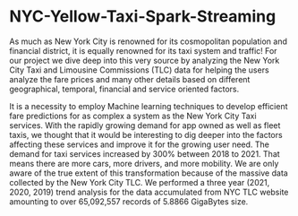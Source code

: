# NYC-Yellow-Taxi-Spark-Streaming

As much as New York City is renowned for its cosmopolitan population and financial district, it is equally renowned for its taxi system and traffic! For our project we dive deep into this very source by analyzing the New York City Taxi and Limousine Commissions (TLC) data for helping the users analyze the fare prices and many other details based on different geographical, temporal, financial and service oriented factors.

It is a necessity to employ Machine learning techniques to develop efficient fare predictions for as complex a system as the New York City Taxi services. With the rapidly growing demand for app owned as well as fleet taxis, we thought that it would be interesting to dig deeper into the factors affecting these services and improve it for the growing user need. The demand for taxi services increased by 300\% between 2018 to 2021. That means there are more cars, more drivers, and more mobility. We are only aware of the true extent of this transformation because of the massive data collected by the New York City TLC. We performed a three year (2021, 2020, 2019) trend analysis for the data accumulated from NYC TLC website amounting to over 65,092,557 records of 5.8866 GigaBytes size.
